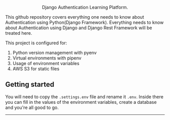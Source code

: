 <p align="center">
  <p align="center">
    Django Authentication Learning Platform.
  </p>
</p>
<p>This github repository covers everything one needs to know about Authentication using Python(Django Framework). Everything needs to know about Authentication using Django and Django Rest Framework will be treated here.</p>


This project is configured for:

1. Python version management with pyenv
2. Virtual environments with pipenv
3. Usage of environment variables
4. AWS S3 for static files

## Getting started

You will need to copy the `.settings.env` file and rename it `.env`. Inside there you can fill in the values of the environment variables, create a database and you're all good to go.

---
